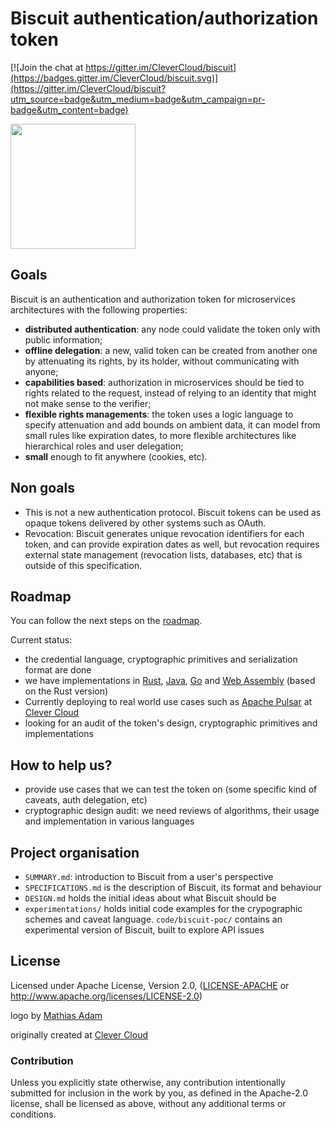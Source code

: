 # Biscuit authentication/authorization token

[![Join the chat at https://gitter.im/CleverCloud/biscuit](https://badges.gitter.im/CleverCloud/biscuit.svg)](https://gitter.im/CleverCloud/biscuit?utm_source=badge&utm_medium=badge&utm_campaign=pr-badge&utm_content=badge)

<img src="https://raw.githubusercontent.com/biscuit-auth/biscuit/master/assets/brown.png" width="200">

## Goals

Biscuit is an authentication and authorization token for microservices
architectures with the following properties:

- **distributed authentication**: any node could validate the token only with public
  information;
- **offline delegation**: a new, valid token can be created from another one by
  attenuating its rights, by its holder, without communicating with anyone;
- **capabilities based**: authorization in microservices should be tied to rights
  related to the request, instead of relying to an identity that might not make
  sense to the verifier;
- **flexible rights managements**: the token uses a logic language to specify attenuation
  and add bounds on ambient data, it can model from small rules like expiration dates,
  to more flexible architectures like hierarchical roles and user delegation;
- **small** enough to fit anywhere (cookies, etc).

## Non goals
- This is not a new authentication protocol. Biscuit tokens can be used as
  opaque tokens delivered by other systems such as OAuth.
- Revocation: Biscuit generates unique revocation identifiers for each token,
and can provide expiration dates as well, but revocation requires external
state management (revocation lists, databases, etc) that is outside of this
specification.

## Roadmap

You can follow the next steps on the [roadmap](https://github.com/biscuit-auth/biscuit/issues/12).

Current status:
- the credential language, cryptographic primitives and serialization format are done
- we have implementations in [Rust](https://github.com/biscuit-auth/biscuit-rust), [Java](https://github.com/clevercloud/biscuit-java), [Go](https://github.com/flynn/biscuit-go) and [Web Assembly](https://github.com/biscuit-auth/biscuit-wasm) (based on the Rust version)
- Currently deploying to real world use cases such as [Apache Pulsar](https://github.com/clevercloud/biscuit-pulsar) at [Clever Cloud](https://www.clever-cloud.com/)
- looking for an audit of the token's design, cryptographic primitives and implementations

## How to help us?

- provide use cases that we can test the token on (some specific kind of caveats, auth delegation, etc)
- cryptographic design audit: we need reviews of algorithms, their usage and implementation in various languages

## Project organisation

- `SUMMARY.md`: introduction to Biscuit from a user's perspective
- `SPECIFICATIONS.md` is the description of Biscuit, its format and behaviour
- `DESIGN.md` holds the initial ideas about what Biscuit should be
- `experimentations/` holds initial code examples for the crypographic schemes and caveat language. `code/biscuit-poc/` contains an experimental version of Biscuit, built to explore API issues

## License

Licensed under Apache License, Version 2.0, ([LICENSE-APACHE](LICENSE-APACHE) or http://www.apache.org/licenses/LICENSE-2.0)

logo by [Mathias Adam](http://www.madgraphism.com/)

originally created at [Clever Cloud](https://www.clever-cloud.com/)

### Contribution

Unless you explicitly state otherwise, any contribution intentionally
submitted for inclusion in the work by you, as defined in the Apache-2.0
license, shall be licensed as above, without any additional terms or
conditions.
